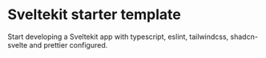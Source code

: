 # Sveltekit starter template

Start developing a Sveltekit app with typescript, eslint, tailwindcss, shadcn-svelte and prettier configured.

